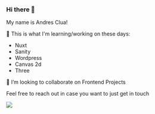 ### Hi there 👋

My name is Andres Clua!

🤔 This is what I'm learning/working on these days:
 - Nuxt
 - Sanity
 - Wordpress
 - Canvas 2d
 - Three

👯 I’m looking to collaborate on Frontend Projects 

Feel free to reach out in case you want to just get in touch

![](https://komarev.com/ghpvc/?username=andresclua&color=green)

